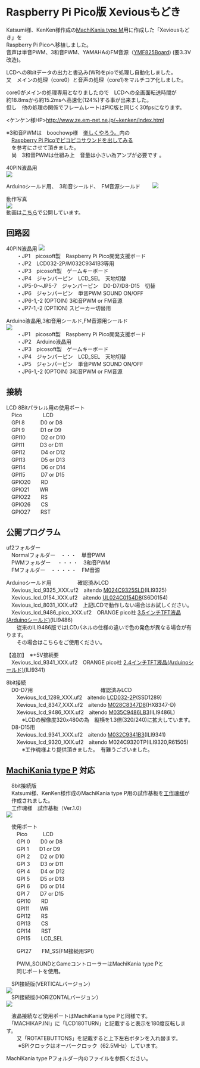 # Raspberry Pi Pico版 Xeviousもどき  
Katsumi様、KenKen様作成の[MachiKania type M](http://www.ze.em-net.ne.jp/~kenken/machikania/typem.html)用に作成した「Xeviousもどき」を  
Raspberry Pi Picoへ移植しました。  
音声は単音PWM、3和音PWM、YAMAHAのFM音源（[YMF825Board](http://uda.la/fm/)) (要3.3V改造)。  

LCDへの8bitデータの出力と書込み(WR)をpioで処理し自動化しました。  
又　メインの処理（core0）と音声の処理（core1)をマルチコア化しました。  

core0がメインの処理専用となりましたので　LCDへの全画面転送時間が  
約18.8msから約15.2msへ高速化(124%)する事が出来ました。  
但し　他の処理の関係でフレームレートはPIC版と同じく30fpsになります。  

<ケンケン様HP>http://www.ze.em-net.ne.jp/~kenken/index.html  

※3和音PWMは　boochowp様　[楽しくやろう。](https://blog.boochow.com/)内の  
　[Raspberry Pi Picoでピコピコサウンドを出してみる](https://blog.boochow.com/article/pico-pwm-sound.html)  
　を参考にさせて頂きました。  
　尚　3和音PWMは仕組み上　音量は小さい為アンプが必要です 。  
 
40PIN液晶用  
![](Xevious1.jpg)  

Arduinoシールド用、　3和音シールド、　FM音源シールド　　
![](Xevious2.jpg)  

動作写真  
![](Xevious3.jpg)  
動画は[こちら](https://youtu.be/qzr7wMj9juU)で公開しています。  

## 回路図  
40PIN液晶用
![](Xevious_lcd_40pin.jpg)  
　　・JP1　picosoft製　Raspberry Pi Pico開発支援ボード  
　　・JP2　LCD032-2P/M032C9341B3等用  
　　・JP3　picosoft製　ゲームキーボード  
　　・JP4　ジャンパーピン　LCD_SEL　天地切替  
　　・JP5-0～JP5-7　ジャンパーピン　D0-D7/D8-D15　切替  
　　・JP6　ジャンパーピン　単音PWM SOUND ON/OFF  
　　・JP6-1,-2 (OPTOIN) 3和音PWM or FM音源  
　　・JP7-1,-2 (OPTION) スピーカー切替用  
    
Arduino液晶用,3和音用シールド,FM音源用シールド  
![](Xevious_lcd_Arduino.jpg)  
　　・JP1　picosoft製　Raspberry Pi Pico開発支援ボード  
　　・JP2　Arduino液晶用  
　　・JP3　picosoft製　ゲームキーボード  
　　・JP4　ジャンパーピン　LCD_SEL　天地切替  
　　・JP5　ジャンパーピン　単音PWM SOUND ON/OFF  
　　・JP6-1,-2 (OPTOIN) 3和音PWM or FM音源  
  
## 接続  
LCD 8Bitパラレル用の使用ポート  
　Pico　　　　LCD  
　GPI 8　　　D0 or D8  
　GPI 9　　　D1 or D9  
　GPI10　　　D2 or D10  
　GPI11　　　D3 or D11  
　GPI12　　　D4 or D12  
　GPI13　　　D5 or D13  
　GPI14　　　D6 or D14  
　GPI15　　　D7 or D15  
　GPIO20　　RD  
　GPIO21　　WR  
　GPIO22　　RS  
　GPIO26　　CS  
　GPIO27　　RST  

## 公開プログラム  
uf2フォルダー  
　Normalフォルダー　・・・　単音PWM  
　PWMフォルダー　 ・・・・　3和音PWM  
　FMフォルダー　・・・・・　FM音源  

Arduinoシールド用　　　　　確認済みLCD  
　Xevious_lcd_9325_XXX.uf2　aitendo [M024C9325SLD](https://www.aitendo.com/product/15381 )(ILI9325)  
　Xevious_lcd_0154_XXX.uf2　aitendo [UL024C0154D8](https://www.aitendo.com/product/16104)(S6D0154)    
　Xevious_lcd_8031_XXX.uf2　上記LCDで動作しない場合はお試しください。  
　Xevious_lcd_9486_pico_XXX.uf2　ORANGE pico社 [3.5インチTFT液晶(Arduinoシールド)](https://store.shopping.yahoo.co.jp/orangepicoshop/pico-m-045.html)(ILI9486)   
　　従来のILI9486版ではLCDパネルの仕様の違いで色の発色が異なる場合が有ります。  
　　その場合はこちらをご使用ください。  

 【追加】　※+5V接続要  
　Xevious_lcd_9341_XXX.uf2　ORANGE pico社 [2.4インチTFT液晶(Arduinoシールド)](https://store.shopping.yahoo.co.jp/orangepicoshop/pico-m-046.html)(ILI9341)  

8bit接続    
　D0-D7用　　　　　　　　　　　　　確認済みLCD  
　　Xevious_lcd_1289_XXX.uf2　aitendo [LCD032-2P](https://www.aitendo.com/product/13748)(SSD1289)  
　　Xevious_lcd_8347_XXX.uf2　aitendo [M028C8347D8](https://www.aitendo.com/product/10942)(HX8347-D)  
　　Xevious_lcd_9486_XXX.uf2　aitendo [M035C9486LB3](https://www.aitendo.com/product/11138)(ILI9486L)  
　　　※LCDの解像度320x480の為　縦横を1.3倍(320/240)に拡大しています。  
　D8-D15用  
　　Xevious_lcd_9341_XXX.uf2　aitendo [M032C9341B3](https://www.aitendo.com/product/11138)(ILI9341)  
　　Xevious_lcd_9320_XXX.uf2　aitendo M024C9320TP(ILI9320,R61505)  
　　　※工作魂様より提供頂きました。　有難うございました。 
## [MachiKania type P](http://www.ze.em-net.ne.jp/~kenken/machikania/typep.html) 対応  
　8bit接続版  
　Katsumi様、KenKen様作成のMachiKania type P用の試作基板を[工作魂様](https://github.com/kosaku-damashii/MachiKania-MachiKaniaPhyllosomaBB)が  
　作成されました。  
　工作魂様　試作基板（Ver.1.0）    
![](Xevious4.jpg)  

　使用ポート  
　　Pico　　　LCD  
　　GPI 0　　D0 or D8  
　　GPI 1　　D1 or D9   
　　GPI 2　　D2 or D10  
　　GPI 3　　D3 or D11  
　　GPI 4　　D4 or D12  
　　GPI 5　　D5 or D13  
　　GPI 6　　D6 or D14  
　　GPI 7　　D7 or D15  
　　GPI10　　RD  
　　GPI11　　WR  
　　GPI12　　RS  
　　GPI13　　CS  
　　GPI14　　RST  
　　GPI15　　LCD_SEL  

　　GPI27　　FM_SS(FM接続用SPI）  

　　PWM_SOUNDとGameコントローラーはMachiKania type Pと  
　　同じポートを使用。  

　SPI接続版(VERTICALバージョン）  
![](Xevious5.jpg)  
　SPI接続版(HORIZONTALバージョン）  
![](Xevious6.jpg)  

　液晶接続など使用ポートはMachiKania type Pと同様です。  
　「MACHIKAP.INI」に「LCD180TURN」と記載すると表示を180度反転します。  
　　又「ROTATEBUTTONS」を記載すると上下左右ボタンを入れ替ます。  
　
　※SPIクロックはオーバークロック（62.5MHz）しています。  

MachiKania type Pフォルダー内のファイルを参照ください。  
